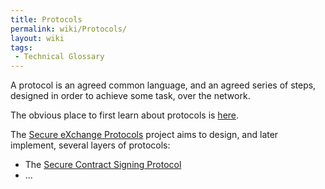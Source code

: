 ```yaml
---
title: Protocols
permalink: wiki/Protocols/
layout: wiki
tags:
 - Technical Glossary
---
```


A protocol is an agreed common language, and an agreed series of steps,
designed in order to achieve some task, over the network.

The obvious place to first learn about protocols is
[here](http://en.wikipedia.org/wiki/Communications_protocol).

The [Secure eXchange Protocols](/wiki/Main_Page "wikilink") project aims to
design, and later implement, several layers of protocols:

-   The [Secure Contract Signing
    Protocol](/wiki/Secure_Contract_Signing_Protocol "wikilink")
-   ...

